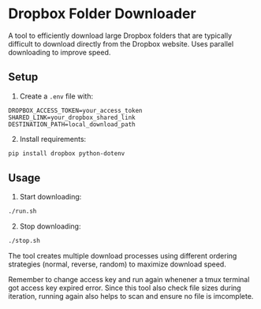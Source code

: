 # Dropbox Folder Downloader

A tool to efficiently download large Dropbox folders that are typically difficult to download directly from the Dropbox website. Uses parallel downloading to improve speed.

## Setup

1. Create a `.env` file with:
```
DROPBOX_ACCESS_TOKEN=your_access_token
SHARED_LINK=your_dropbox_shared_link
DESTINATION_PATH=local_download_path
```

2. Install requirements:
```bash
pip install dropbox python-dotenv
```

## Usage

1. Start downloading:
```bash
./run.sh
```

2. Stop downloading:
```bash
./stop.sh
```

The tool creates multiple download processes using different ordering strategies (normal, reverse, random) to maximize download speed.

Remember to change access key and run again whenener a tmux terminal got access key expired error. Since this tool also check file sizes during iteration, running again also helps to scan and ensure no file is imcomplete.